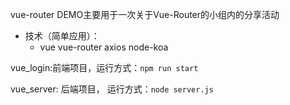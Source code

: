 vue-router DEMO主要用于一次关于Vue-Router的小组内的分享活动

- 技术（简单应用）：
  - vue vue-router axios node-koa
  
vue_login:前端项目，运行方式：`npm run start`

vue_server: 后端项目， 运行方式：`node server.js`